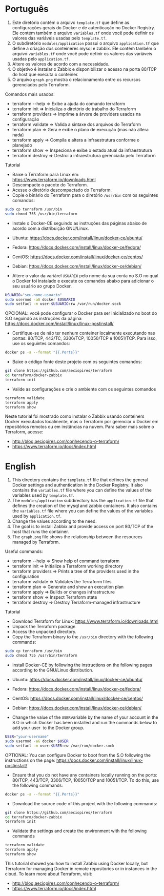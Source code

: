 # Português

1. Este diretório contém o arquivo ``template.tf`` que define as configurações
gerais do Docker e de autenticação no Docker Registry. Ele contém também o
arquivo ``variables.tf`` onde você pode definir os valores das variáveis
usadas pelo ``template.tf``.
2. O subdiretório ``modules/application`` possui o arquivo ``application.tf``
que define a criação dos conteineres mysql e zabbix. Ele contém também o arquivo
``variables.tf`` onde você pode definir os valores das variáveis usadas pelo
``application.tf``.
3. Altere os valores de acordo com a necessidade.
4. O objetivo é instalar o Zabbix e disponibilizar o acesso na porta 80/TCP do
host que executa o conteiner.
5. O arquivo ``graph.png`` mostra o relacionamento entre os recursos gerenciados
pelo Terraform.

Comandos mais usados:

* terraform --help    => Exibe a ajuda do comando terraform<br>
* terraform init      => Inicializa o diretório de trabalho do Terraform<br>
* terraform providers => Imprime a árvore de providers usados na configuração<br>
* terraform validate  => Valida a sintaxe dos arquivos do Terraform<br>
* terraform plan      => Gera e exibe o plano de execução (mas não altera nada) <br>
* terraform apply     => Compila e altera a infraestrutura conforme o planejado<br>
* terraform show      => Inspeciona e exibe o estado atual da infraestrutura<br>
* terraform destroy   => Destroi a infraestrutura gerenciada pelo Terraform<br>

Tutorial

* Baixe o Terraform para Linux em: https://www.terraform.io/downloads.html
* Descompacte o pacote do Terraform.
* Acesse o diretório descompactado do Terraform.
* Copie o binário do Terraform para o diretório ``/usr/bin`` com os seguintes comandos:

```bash
sudo cp terraform /usr/bin
sudo chmod 755 /usr/bin/terraform
```

* Instale o Docker-CE seguindo as instruções das páginas abaixo de acordo com a
distribuição GNU/Linux.

* Ubuntu:
https://docs.docker.com/install/linux/docker-ce/ubuntu/

* Fedora:
https://docs.docker.com/install/linux/docker-ce/fedora/

* CentOS:
https://docs.docker.com/install/linux/docker-ce/centos/

* Debian:
https://docs.docker.com/install/linux/docker-ce/debian/

* Altere o valor da variárel ``USUARIO`` pelo nome da sua conta no S.O no qual
o Docker foi instalado e execute os comandos abaixo para adicionar o seu usuário
 ao grupo Docker.

```bash
USUARIO="seu-nome-usuario"
sudo usermod -aG docker $USUARIO
sudo setfacl -m user:$USUARIO:rw /var/run/docker.sock
```

OPCIONAL: você pode configurar o Docker para ser inicializado no boot do S.O
seguindo as instruções da página:
https://docs.docker.com/install/linux/linux-postinstall/

* Certifique-se de não ter nenhum conteiner localmente executando nas portas: 80/TCP, 443/TC, 3306/TCP, 10050/TCP e 10051/TCP. Para isso, use os seguintes comandos:

```bash
docker ps -a --format "{{.Ports}}"
```

* Baixe o código fonte deste projeto com os seguintes comandos:

```bash
git clone https://github.com/aeciopires/terraform
cd terraform/docker-zabbix
terraform init
```

* Valide as configurações e crie o ambiente com os seguintes comandos

```bash
terraform validate
terraform apply
terraform show
```

Neste tutorial foi mostrado como instalar o Zabbix usando conteiners Docker executados
localmente, mas o Terraform por gerenciar o Docker em repositórios remotos ou em
instâncias na nuvem. Para saber mais sobre o Terraform, acesse:

* http://blog.aeciopires.com/conhecendo-o-terraform/
* https://www.terraform.io/docs/index.html

# English

1. This directory contains the ``template.tf`` file that defines the general
Docker settings and authentication in the Docker Registry. It also contains
the ``variables.tf`` file where you can define the values of the variables used
by ``template.tf``.
2. The ``modules/application`` subdirectory has the ``application.tf`` file
that defines the creation of the mysql and zabbix containers. It also contains
the ``variables.tf`` file where you can define the values of the variables used
by ``application.tf``.
3. Change the values according to the need.
4. The goal is to install Zabbix and provide access on port 80/TCP of the host
that runs the container.
5. The ``graph.png`` file shows the relationship between the resources managed
by Terraform.

Useful commands:

* terraform --help    => Show help of command terraform<br>
* terraform init      => Initialize a Terraform working directory<br>
* terraform providers => Prints a tree of the providers used in the configuration<br>
* terraform validate  => Validates the Terraform files<br>
* terraform plan      => Generate and show an execution plan<br>
* terraform apply     => Builds or changes infrastructure<br>
* terraform show      => Inspect Terraform state<br>
* terraform destroy   => Destroy Terraform-managed infrastructure<br>

Tutorial

* Download Terraform for Linux: https://www.terraform.io/downloads.html
* Unpack the Terraform package.
* Access the unpacked directory.
* Copy the Terraform binary to the ``/usr/bin`` directory with the following commands:

```bash
sudo cp terraform /usr/bin
sudo chmod 755 /usr/bin/terraform
```

* Install Docker-CE by following the instructions on the following pages according to the GNU/Linux distribution.

* Ubuntu:
https://docs.docker.com/install/linux/docker-ce/ubuntu/

* Fedora:
https://docs.docker.com/install/linux/docker-ce/fedora/

* CentOS:
https://docs.docker.com/install/linux/docker-ce/centos/

* Debian:
https://docs.docker.com/install/linux/docker-ce/debian/

* Change the value of the ``USER``variable by the name of your account in the S.O in which Docker has been installed and run the commands below to add your user
 to the Docker group.

```bash
USER="your-username"
sudo usermod -aG docker $USER
sudo setfacl -m user:$USER:rw /var/run/docker.sock
```

OPTIONAL: You can configure Docker to boot from the S.O following the instructions on the page:
https://docs.docker.com/install/linux/linux-postinstall/

* Ensure that you do not have any containers locally running on the ports: 80/TCP, 443/TCP, 3306/TCP, 10050/TCP and 10051/TCP. To do this, use the following commands:

```bash
docker ps -a --format "{{.Ports}}"
```

* Download the source code of this project with the following commands:

```bash
git clone https://github.com/aeciopires/terraform
cd terraform/docker-zabbix
terraform init
```

* Validate the settings and create the environment with the following commands

```bash
terraform validate
terraform apply
terraform show
```

This tutorial showed you how to install Zabbix using Docker locally, but Terraform for managing Docker in remote repositories or in instances in the cloud. To learn more about Terraform, visit:

* http://blog.aeciopires.com/conhecendo-o-terraform/
* https://www.terraform.io/docs/index.html
